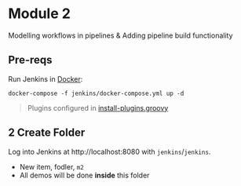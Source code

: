 # Module 2

Modelling workflows in pipelines & Adding pipeline build functionality

## Pre-reqs

Run Jenkins in [Docker](https://www.docker.com/products/docker-desktop):

```
docker-compose -f jenkins/docker-compose.yml up -d
```

> Plugins configured in [install-plugins.groovy](jenkins/context/scripts/install-plugins.groovy)

## 2 Create Folder

Log into Jenkins at http://localhost:8080 with `jenkins`/`jenkins`.
- New item, fodler, `m2`
- All demos will be done **inside** this folder
